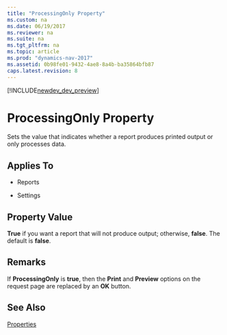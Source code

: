 ```yaml
---
title: "ProcessingOnly Property"
ms.custom: na
ms.date: 06/19/2017
ms.reviewer: na
ms.suite: na
ms.tgt_pltfrm: na
ms.topic: article
ms.prod: "dynamics-nav-2017"
ms.assetid: 0b98fe01-9432-4ae8-8a4b-ba35864bfb87
caps.latest.revision: 8
---
```


[!INCLUDE[newdev_dev_preview](../includes/newdev_dev_preview.md)]

# ProcessingOnly Property
Sets the value that indicates whether a report produces printed output or only processes data.  
  
## Applies To  
  
-   Reports  
  
-   Settings  
  
## Property Value  
 **True** if you want a report that will not produce output; otherwise, **false**. The default is **false**.  
  
## Remarks  
 If **ProcessingOnly** is **true**, then the **Print** and **Preview** options on the request page are replaced by an **OK** button.  
  
## See Also  
 [Properties](devenv-properties.md)